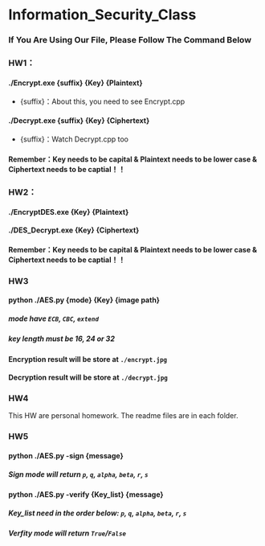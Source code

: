 # Information_Security_Class

### If You Are Using Our File, Please Follow The Command Below

### HW1：
#### ./Encrypt.exe {suffix} {Key} {Plaintext}
* {suffix}：About this, you need to see Encrypt.cpp

#### ./Decrypt.exe {suffix} {Key} {Ciphertext}
* {suffix}：Watch Decrypt.cpp too

#### **Remember：Key needs to be capital & Plaintext needs to be lower case & Ciphertext needs to be captial！！**

### HW2：
#### ./EncryptDES.exe {Key} {Plaintext}

#### ./DES_Decrypt.exe {Key} {Ciphertext}

#### **Remember：Key needs to be capital & Plaintext needs to be lower case & Ciphertext needs to be captial！！**

### HW3
#### python ./AES.py {mode} {Key} {image path}
##### mode have `ECB`, `CBC`, `extend`
##### key length must be 16, 24 or 32
#### Encryption result will be store at `./encrypt.jpg`
#### Decryption result will be store at `./decrypt.jpg`

### HW4
This HW are personal homework. The readme files are in each folder.

### HW5
#### python ./AES.py -sign {message}
##### Sign mode will return `p`, `q`, `alpha`, `beta`, `r`, `s`
#### python ./AES.py -verify {Key_list} {message}
##### Key_list need in the order below: `p`, `q`, `alpha`, `beta`, `r`, `s`
##### Verfity mode will return `True`/`False`
